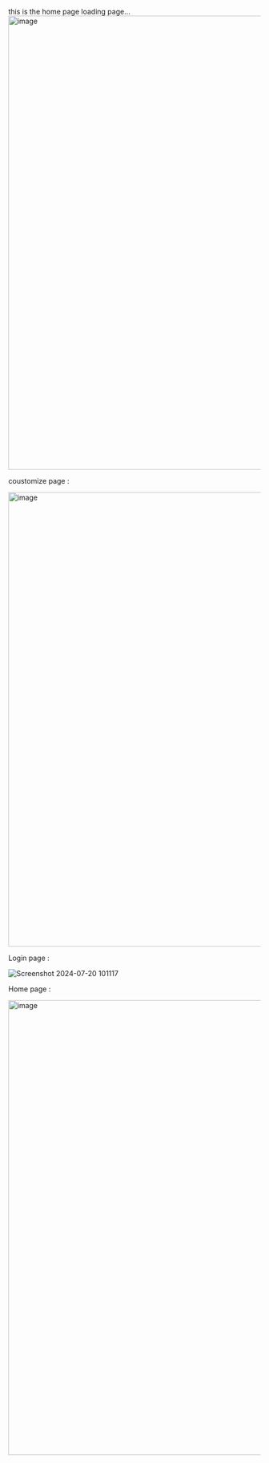 this is the home page loading page...
<img width="907" alt="image" src="https://github.com/user-attachments/assets/8311577c-2a22-4563-9e12-da2c37f46e47">

coustomize page :

<img width="908" alt="image" src="https://github.com/user-attachments/assets/d0d4a884-5579-46a7-88f6-bc90789eb49a">

Login page :

![Screenshot 2024-07-20 101117](https://github.com/user-attachments/assets/04bd2caa-201f-4960-9f48-59cc4296f4b7)

Home page :

<img width="909" alt="image" src="https://github.com/user-attachments/assets/7197e10a-833e-462c-abb5-194446fa5550">
